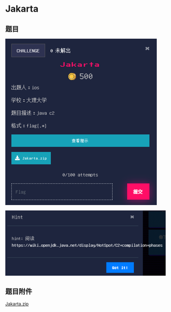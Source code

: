 # Jakarta

## 题目

![题目](images/题目.png)

![题目](images/提示1.png)

## 题目附件

[Jakarta.zip](files/Jakarta.zip)